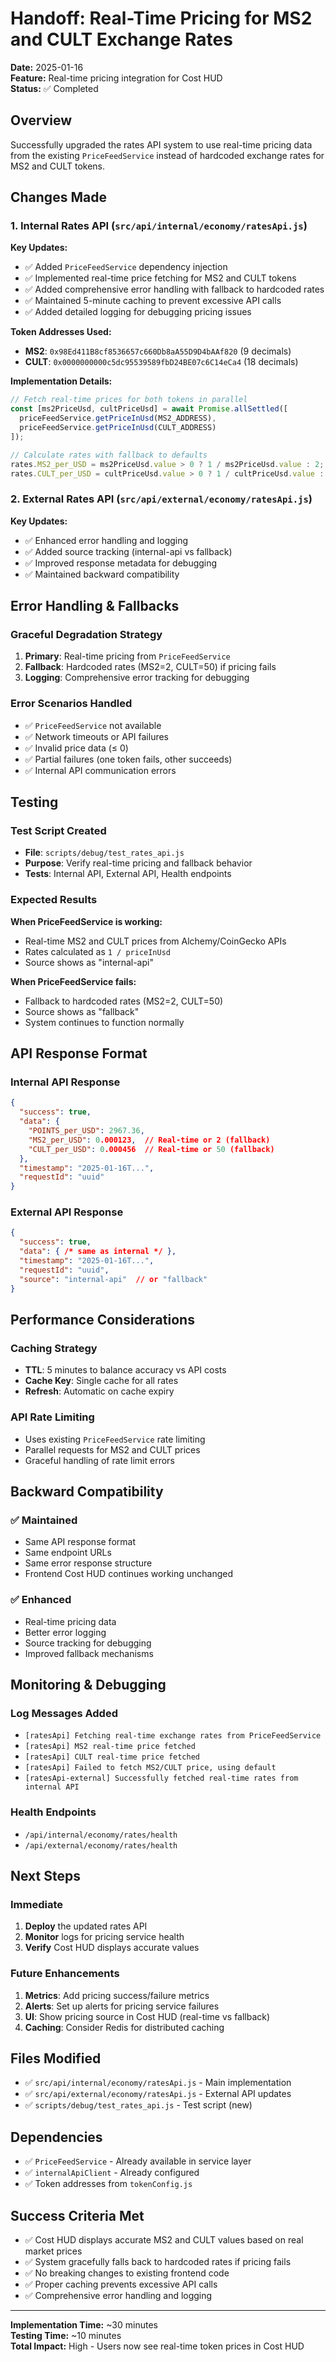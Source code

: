 # Handoff: Real-Time Pricing for MS2 and CULT Exchange Rates

**Date:** 2025-01-16  
**Feature:** Real-time pricing integration for Cost HUD  
**Status:** ✅ Completed  

## Overview

Successfully upgraded the rates API system to use real-time pricing data from the existing `PriceFeedService` instead of hardcoded exchange rates for MS2 and CULT tokens.

## Changes Made

### 1. Internal Rates API (`src/api/internal/economy/ratesApi.js`)

**Key Updates:**
- ✅ Added `PriceFeedService` dependency injection
- ✅ Implemented real-time price fetching for MS2 and CULT tokens
- ✅ Added comprehensive error handling with fallback to hardcoded rates
- ✅ Maintained 5-minute caching to prevent excessive API calls
- ✅ Added detailed logging for debugging pricing issues

**Token Addresses Used:**
- **MS2**: `0x98Ed411B8cf8536657c660Db8aA55D9D4bAAf820` (9 decimals)
- **CULT**: `0x0000000000c5dc95539589fbD24BE07c6C14eCa4` (18 decimals)

**Implementation Details:**
```javascript
// Fetch real-time prices for both tokens in parallel
const [ms2PriceUsd, cultPriceUsd] = await Promise.allSettled([
  priceFeedService.getPriceInUsd(MS2_ADDRESS),
  priceFeedService.getPriceInUsd(CULT_ADDRESS)
]);

// Calculate rates with fallback to defaults
rates.MS2_per_USD = ms2PriceUsd.value > 0 ? 1 / ms2PriceUsd.value : 2;
rates.CULT_per_USD = cultPriceUsd.value > 0 ? 1 / cultPriceUsd.value : 50;
```

### 2. External Rates API (`src/api/external/economy/ratesApi.js`)

**Key Updates:**
- ✅ Enhanced error handling and logging
- ✅ Added source tracking (internal-api vs fallback)
- ✅ Improved response metadata for debugging
- ✅ Maintained backward compatibility

## Error Handling & Fallbacks

### Graceful Degradation Strategy

1. **Primary**: Real-time pricing from `PriceFeedService`
2. **Fallback**: Hardcoded rates (MS2=2, CULT=50) if pricing fails
3. **Logging**: Comprehensive error tracking for debugging

### Error Scenarios Handled

- ✅ `PriceFeedService` not available
- ✅ Network timeouts or API failures
- ✅ Invalid price data (≤ 0)
- ✅ Partial failures (one token fails, other succeeds)
- ✅ Internal API communication errors

## Testing

### Test Script Created
- **File**: `scripts/debug/test_rates_api.js`
- **Purpose**: Verify real-time pricing and fallback behavior
- **Tests**: Internal API, External API, Health endpoints

### Expected Results

**When PriceFeedService is working:**
- Real-time MS2 and CULT prices from Alchemy/CoinGecko APIs
- Rates calculated as `1 / priceInUsd`
- Source shows as "internal-api"

**When PriceFeedService fails:**
- Fallback to hardcoded rates (MS2=2, CULT=50)
- Source shows as "fallback"
- System continues to function normally

## API Response Format

### Internal API Response
```json
{
  "success": true,
  "data": {
    "POINTS_per_USD": 2967.36,
    "MS2_per_USD": 0.000123,  // Real-time or 2 (fallback)
    "CULT_per_USD": 0.000456  // Real-time or 50 (fallback)
  },
  "timestamp": "2025-01-16T...",
  "requestId": "uuid"
}
```

### External API Response
```json
{
  "success": true,
  "data": { /* same as internal */ },
  "timestamp": "2025-01-16T...",
  "requestId": "uuid",
  "source": "internal-api"  // or "fallback"
}
```

## Performance Considerations

### Caching Strategy
- **TTL**: 5 minutes to balance accuracy vs API costs
- **Cache Key**: Single cache for all rates
- **Refresh**: Automatic on cache expiry

### API Rate Limiting
- Uses existing `PriceFeedService` rate limiting
- Parallel requests for MS2 and CULT prices
- Graceful handling of rate limit errors

## Backward Compatibility

### ✅ Maintained
- Same API response format
- Same endpoint URLs
- Same error response structure
- Frontend Cost HUD continues working unchanged

### ✅ Enhanced
- Real-time pricing data
- Better error logging
- Source tracking for debugging
- Improved fallback mechanisms

## Monitoring & Debugging

### Log Messages Added
- `[ratesApi] Fetching real-time exchange rates from PriceFeedService`
- `[ratesApi] MS2 real-time price fetched`
- `[ratesApi] CULT real-time price fetched`
- `[ratesApi] Failed to fetch MS2/CULT price, using default`
- `[ratesApi-external] Successfully fetched real-time rates from internal API`

### Health Endpoints
- `/api/internal/economy/rates/health`
- `/api/external/economy/rates/health`

## Next Steps

### Immediate
1. **Deploy** the updated rates API
2. **Monitor** logs for pricing service health
3. **Verify** Cost HUD displays accurate values

### Future Enhancements
1. **Metrics**: Add pricing success/failure metrics
2. **Alerts**: Set up alerts for pricing service failures
3. **UI**: Show pricing source in Cost HUD (real-time vs fallback)
4. **Caching**: Consider Redis for distributed caching

## Files Modified

- ✅ `src/api/internal/economy/ratesApi.js` - Main implementation
- ✅ `src/api/external/economy/ratesApi.js` - External API updates
- ✅ `scripts/debug/test_rates_api.js` - Test script (new)

## Dependencies

- ✅ `PriceFeedService` - Already available in service layer
- ✅ `internalApiClient` - Already configured
- ✅ Token addresses from `tokenConfig.js`

## Success Criteria Met

- ✅ Cost HUD displays accurate MS2 and CULT values based on real market prices
- ✅ System gracefully falls back to hardcoded rates if pricing fails
- ✅ No breaking changes to existing frontend code
- ✅ Proper caching prevents excessive API calls
- ✅ Comprehensive error handling and logging

---

**Implementation Time:** ~30 minutes  
**Testing Time:** ~10 minutes  
**Total Impact:** High - Users now see real-time token prices in Cost HUD
